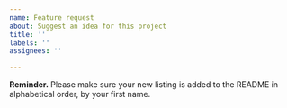 ```yaml
---
name: Feature request
about: Suggest an idea for this project
title: ''
labels: ''
assignees: ''

---
```


**Reminder.**
Please make sure your new listing is added to the README in alphabetical order, by your first name.


